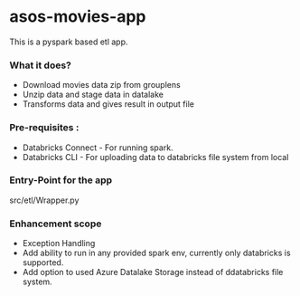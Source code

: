 # asos-movies-app

This is a pyspark based etl app.

### What it does?
* Download movies data zip from grouplens
* Unzip data and stage data in datalake
* Transforms data and gives result in output file

### Pre-requisites :
* Databricks Connect - For running spark. 
* Databricks CLI - For uploading data to databricks file system from local

### Entry-Point for the app
src/etl/Wrapper.py

### Enhancement scope
* Exception Handling
* Add ability to run in any provided spark env, currently only databricks is supported.
* Add option to used Azure Datalake Storage instead of ddatabricks file system.
